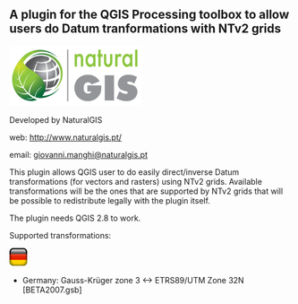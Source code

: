 A plugin for the QGIS Processing toolbox to allow users do Datum tranformations with NTv2 grids
--------------------------------------

![](/icons/naturalgis.png)

Developed by NaturalGIS 

web: http://www.naturalgis.pt/ 

email: giovanni.manghi@naturalgis.pt

This plugin allows QGIS user to do easily direct/inverse Datum transformations (for vectors and rasters) using NTv2 grids. Available transformations will be the ones that are supported by NTv2 grids that will be possible to redistribute legally with the plugin itself.

The plugin needs QGIS 2.8 to work.

Supported transformations:

![](/icons/de.png)

-  Germany: Gauss-Krüger zone 3 <-> ETRS89/UTM Zone 32N [BETA2007.gsb]

